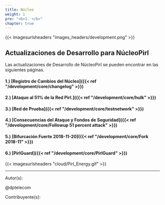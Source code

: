 ```yaml
---
title: Núcleo
weight: 1
pre: "<b>1. </b>"
chapter: true
---
```


{{< imagesurlsheaders "images_headers/development.png"  >}}



## Actualizaciones de Desarrollo para NúcleoPirl


Las actualizaciones de Desarrollo de NúcleoPirl se pueden encontrar en las siguientes páginas.

#### 1.) [Registro de Cambios del Núcleo]({{< ref "/development/core/changelog" >}})
#### 2.) [Ataque al 51% de la Red Pirl.]({{< ref "/development/core/hulk" >}})
#### 3.) [Red de Prueba]({{< ref "/development/core/testnetwork" >}})
#### 4.) [Consecuencias del Ataque y Fondos de Seguridad]({{< ref "/development/core/Followup 51 percent attack" >}})
#### 5.) [Bifurcación Fuerte 2018-11-20]({{< ref "/development/core/Fork 2018-11" >}})
#### 6.) [PirlGuard]({{< ref "/development/core/PirlGuard" >}})





{{< imagesurlsheaders "cloud/Pirl_Energy.gif" >}}














---
Autor(s):

@dptelecom

Contribuyente(s):
